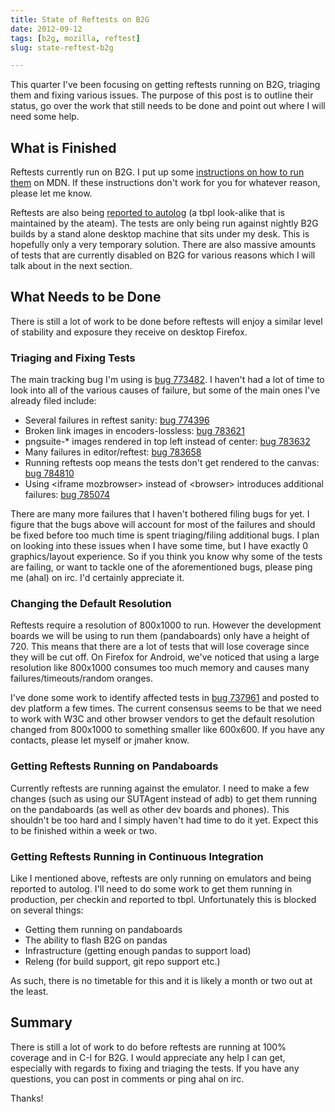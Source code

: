 ```yaml
---
title: State of Reftests on B2G
date: 2012-09-12
tags: [b2g, mozilla, reftest]
slug: state-reftest-b2g

---
```


This quarter I've been focusing on getting reftests running on B2G, triaging them and fixing various
issues. The purpose of this post is to outline their status, go over the work that still needs to be
done and point out where I will need some help.

<!--more-->

## What is Finished

Reftests currently run on B2G. I put up some [instructions on how to run them][1] on MDN. If these
instructions don't work for you for whatever reason, please let me know.

Reftests are also being [reported to autolog][2] (a tbpl look-alike that is maintained by the
ateam). The tests are only being run against nightly B2G builds by a stand alone desktop machine
that sits under my desk. This is hopefully only a very temporary solution. There are also massive
amounts of tests that are currently disabled on B2G for various reasons which I will talk about in
the next section.

## What Needs to be Done

There is still a lot of work to be done before reftests will enjoy a similar level of stability and
exposure they receive on desktop Firefox.

### Triaging and Fixing Tests

The main tracking bug I'm using is [bug 773482][3].  I haven't had a lot of time to look into all of
the various causes of failure, but some of the main ones I've already filed include:

* Several failures in reftest sanity: [bug 774396][4]
* Broken link images in encoders-lossless: [bug 783621][5]
* pngsuite-\* images rendered in top left instead of center: [bug 783632][6]
* Many failures in editor/reftest: [bug 783658][7]
* Running reftests oop means the tests don't get rendered to the canvas: [bug 784810][8]
* Using &lt;iframe mozbrowser&gt; instead of &lt;browser&gt; introduces additional failures: [bug 785074][9]

There are many more failures that I haven't bothered filing bugs for yet. I figure that the bugs
above will account for most of the failures and should be fixed before too much time is spent
triaging/filing additional bugs. I plan on looking into these issues when I have some time, but I
have exactly 0 graphics/layout experience. So if you think you know why some of the tests are
failing, or want to tackle one of the aforementioned bugs, please ping me (ahal) on irc. I'd
certainly appreciate it.

### Changing the Default Resolution

Reftests require a resolution of 800x1000 to run. However the development boards we will be using to
run them (pandaboards) only have a height of 720. This means that there are a lot of tests that will
lose coverage since they will be cut off. On Firefox for Android, we've noticed that using a large
resolution like 800x1000 consumes too much memory and causes many failures/timeouts/random oranges.

I've done some work to identify affected tests in [bug 737961][10] and posted to dev platform a few
times. The current consensus seems to be that we need to work with W3C and other browser vendors to
get the default resolution changed from 800x1000 to something smaller like 600x600. If you have any
contacts, please let myself or jmaher know.

### Getting Reftests Running on Pandaboards

Currently reftests are running against the emulator. I need to make a few changes (such as using our
SUTAgent instead of adb) to get them running on the pandaboards (as well as other dev boards and
phones). This shouldn't be too hard and I simply haven't had time to do it yet.  Expect this to be
finished within a week or two.

### Getting Reftests Running in Continuous Integration

Like I mentioned above, reftests are only running on emulators and being reported to autolog. I'll
need to do some work to get them running in production, per checkin and reported to tbpl.
Unfortunately this is blocked on several things:

* Getting them running on pandaboards
* The ability to flash B2G on pandas
* Infrastructure (getting enough pandas to support load)
* Releng (for build support, git repo support etc.)

As such, there is no timetable for this and it is likely a month or two out at the least.

## Summary

There is still a lot of work to do before reftests are running at 100% coverage and in C-I for B2G.
I would appreciate any help I can get, especially with regards to fixing and triaging the tests. If
you have any questions, you can post in comments or ping ahal on irc.

Thanks!

[1]: https://developer.mozilla.org/docs/Mozilla/Boot_to_Gecko/B2G_Reftests
[2]: http://brasstacks.mozilla.com/autolog/?tree=b2g&amp;source=autolog
[3]: https://bugzilla.mozilla.org/show_bug.cgi?id=773482
[4]: https://bugzilla.mozilla.org/show_bug.cgi?id=774396
[5]: https://bugzilla.mozilla.org/show_bug.cgi?id=783621
[6]: https://bugzilla.mozilla.org/show_bug.cgi?id=783632
[7]: https://bugzilla.mozilla.org/show_bug.cgi?id=783658
[8]: https://bugzilla.mozilla.org/show_bug.cgi?id=784810
[9]: https://bugzilla.mozilla.org/show_bug.cgi?id=785074
[10]: https://bugzilla.mozilla.org/show_bug.cgi?id=737961

